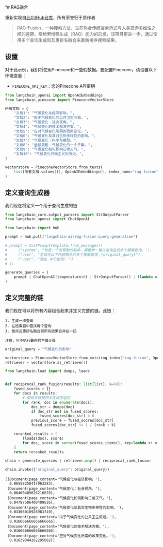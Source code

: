 “# RAG融合

重新实现自[此GitHub仓库](https://github.com/Raudaschl/rag-fusion)，所有荣誉归于原作者

> RAG-Fusion，一种搜索方法，旨在弥合传统搜索范式与人类查询多维性之间的差距。受检索增强生成（RAG）能力的启发，该项目更进一步，通过使用多个查询生成和互惠排名融合来重新排序搜索结果。

## 设置

对于此示例，我们将使用Pinecone和一些假数据。要配置Pinecone，请设置以下环境变量：

- `PINECONE_API_KEY`：您的Pinecone API密钥

```python
from langchain_openai import OpenAIEmbeddings
from langchain_pinecone import PineconeVectorStore
```

```python
所有文档 = {
    "文档1": "气候变化与经济影响。",
    "文档2": "由于气候变化的公共卫生问题。",
    "文档3": "气候变化：社会视角。",
    "文档4": "气候变化的技术解决方案。",
    "文档5": "应对气候变化所需的政策变化。",
    "文档6": "气候变化及其对生物多样性的影响。",
    "文档7": "气候变化：科学与模型。",
    "文档8": "全球变暖：气候变化的一个子集。",
    "文档9": "气候变化如何影响日常天气。",
    "文档10": "气候变化行动主义的历史。",
}
```

```python
vectorstore = PineconeVectorStore.from_texts(
    list(所有文档.values()), OpenAIEmbeddings(), index_name="rag-fusion"
)
```

## 定义查询生成器

我们现在将定义一个用于查询生成的链

```python
from langchain_core.output_parsers import StrOutputParser
from langchain_openai import ChatOpenAI
```

```python
from langchain import hub

prompt = hub.pull("langchain-ai/rag-fusion-query-generation")
```

```python
# prompt = ChatPromptTemplate.from_messages([
#     ("system", "你是一个有帮助的助手，根据单一输入查询生成多个搜索查询。"),
#     ("user", "生成与以下内容相关的多个搜索查询：{original_query}"),
#     ("user", "输出（4个查询）：")
# ])
```

```python
generate_queries = (
    prompt | ChatOpenAI(temperature=0) | StrOutputParser() | (lambda x: x.split("\n"))
)
```

## 定义完整的链

我们现在可以将所有内容组合起来并定义完整的链。此链：
    
    1. 生成一堆查询
    2. 在检索器中查找每个查询
    3. 使用互惠排名融合将所有结果合并在一起
    
    注意，它不执行最终的生成步骤

```python
original_query = "气候变化的影响"
```

```python
vectorstore = PineconeVectorStore.from_existing_index("rag-fusion", OpenAIEmbeddings())
retriever = vectorstore.as_retriever()
```

```python
from langchain.load import dumps, loads


def reciprocal_rank_fusion(results: list[list], k=60):
    fused_scores = {}
    for docs in results:
        # 假设文档按相关性排序返回
        for rank, doc in enumerate(docs):
            doc_str = dumps(doc)
            if doc_str not in fused_scores:
                fused_scores[doc_str] = 0
            previous_score = fused_scores[doc_str]
            fused_scores[doc_str] += 1 / (rank + k)

    reranked_results = [
        (loads(doc), score)
        for doc, score in sorted(fused_scores.items(), key=lambda x: x[1], reverse=True)
    ]
    return reranked_results
```

```python
chain = generate_queries | retriever.map() | reciprocal_rank_fusion
```

```python
chain.invoke({"original_query": original_query})
```




    [(Document(page_content='气候变化与经济影响。'),
      0.06558258417063283),
     (Document(page_content='气候变化：社会视角。'),
      0.06400409626216078),
     (Document(page_content='气候变化如何影响日常天气。'),
      0.04787506400409626),
     (Document(page_content='气候变化及其对生物多样性的影响。'),
      0.03306010928961749),
     (Document(page_content='由于气候变化的公共卫生问题。'),
      0.016666666666666666),
     (Document(page_content='气候变化的技术解决方案。'),
      0.016666666666666666),
     (Document(page_content='应对气候变化所需的政策变化。'),
      0.01639344262295082)]




```python
```